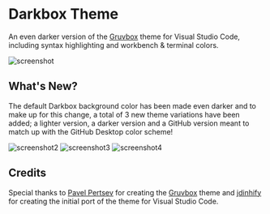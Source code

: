 # Darkbox Theme

An even darker version of the [Gruvbox](https://github.com/morhetz/gruvbox) theme for Visual Studio Code, including syntax highlighting and workbench & terminal colors.

![screenshot](https://raw.githubusercontent.com/grunge4lyfe/vscode-darkbox/trunk/images/screenshot.png)

## What's New?

The default Darkbox background color has been made even darker and to make up for this change, a total of 3 new theme variations have been added; a lighter version, a darker version and a GitHub version meant to match up with the GitHub Desktop color scheme!

![screenshot2](https://raw.githubusercontent.com/grunge4lyfe/vscode-darkbox/trunk/images/screenshot2.png)
![screenshot3](https://raw.githubusercontent.com/grunge4lyfe/vscode-darkbox/trunk/images/screenshot3.png)
![screenshot4](https://raw.githubusercontent.com/grunge4lyfe/vscode-darkbox/trunk/images/screenshot4.png)

## Credits

Special thanks to [Pavel Pertsev](https://github.com/morhetz) for creating the [Gruvbox](https://github.com/morhetz/gruvbox) theme and [jdinhify](https://github.com/jdinhify) for creating the initial port of the theme for Visual Studio Code.
